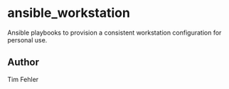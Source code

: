 # ansible_workstation

Ansible playbooks to provision a consistent workstation configuration for personal use.


## Author

Tim Fehler
